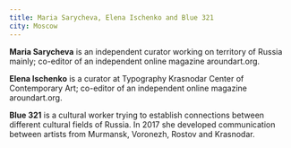```yaml
---
title: Maria Sarycheva, Elena Ischenko and Blue 321
city: Moscow
---
```


**Maria Sarycheva** is an independent curator working on territory of Russia mainly; co-editor of an independent online magazine aroundart.org.

**Elena Ischenko** is a curator at Typography Krasnodar Center of Contemporary Art; co-editor of an independent online magazine aroundart.org.

**Blue 321** is a cultural worker trying to establish connections between different cultural fields of Russia. In 2017 she developed communication between artists from Murmansk, Voronezh, Rostov and Krasnodar.
